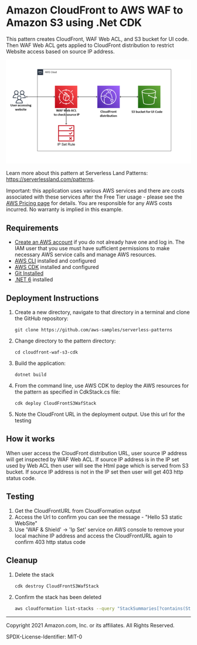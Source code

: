 # Amazon CloudFront to AWS WAF to Amazon S3 using .Net CDK

This pattern creates CloudFront, WAF Web ACL, and S3 bucket for UI code. Then WAF Web ACL gets applied to CloudFront distribution to restrict Website access based on source IP address.

![Architecture](CloudFront-WAF-S3.png)

Learn more about this pattern at Serverless Land Patterns: https://serverlessland.com/patterns.

Important: this application uses various AWS services and there are costs associated with these services after the Free Tier usage - please see the [AWS Pricing page](https://aws.amazon.com/pricing/) for details. You are responsible for any AWS costs incurred. No warranty is implied in this example.

## Requirements

* [Create an AWS account](https://portal.aws.amazon.com/gp/aws/developer/registration/index.html) if you do not already have one and log in. The IAM user that you use must have sufficient permissions to make necessary AWS service calls and manage AWS resources.
* [AWS CLI](https://docs.aws.amazon.com/cli/latest/userguide/install-cliv2.html) installed and configured
* [AWS CDK](https://docs.aws.amazon.com/cdk/v2/guide/cli.html) installed and configured 
* [Git Installed](https://git-scm.com/book/en/v2/Getting-Started-Installing-Git)
* [.NET 6](https://dotnet.microsoft.com/en-us/download/dotnet/6.0) installed

## Deployment Instructions

1. Create a new directory, navigate to that directory in a terminal and clone the GitHub repository:
    ``` 
    git clone https://github.com/aws-samples/serverless-patterns
    ```
1. Change directory to the pattern directory:
    ```
    cd cloudfront-waf-s3-cdk
    ```
1. Build the application:
    ```
    dotnet build
    ```
1. From the command line, use AWS CDK to deploy the AWS resources for the pattern as specified in CdkStack.cs file:
    ```
    cdk deploy CloudFrontS3WafStack
    ```
1. Note the CloudFront URL in the deployment output. Use this url for the testing

## How it works

When user access the CloudFront distribution URL, user source IP address will get inspected by WAF Web ACL. If source IP address is in the IP set used by Web ACL then user will see the Html page which is served from S3 bucket. If source IP address is not in the IP set then user will get 403 http status code. 

## Testing

1. Get the CloudFrontURL from CloudFormation output 
1. Access the Url to confirm you can see the message - "Hello S3 static WebSite"
1. Use 'WAF & Shield' -> 'Ip Set' service on AWS console to remove your local machine IP address and access the CloudFrontURL again to confirm 403 http status code

## Cleanup
 
1. Delete the stack
    ```bash
    cdk destroy CloudFrontS3WafStack
    ```
1. Confirm the stack has been deleted
    ```bash
    aws cloudformation list-stacks --query "StackSummaries[?contains(StackName,'CloudFrontS3WafStack')].StackStatus"
    ```
----
Copyright 2021 Amazon.com, Inc. or its affiliates. All Rights Reserved.

SPDX-License-Identifier: MIT-0
